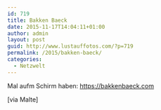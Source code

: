 ```yaml
---
id: 719
title: Bakken Baeck
date: 2015-11-17T14:04:11+01:00
author: admin
layout: post
guid: http://www.lustauffotos.com/?p=719
permalink: /2015/bakken-baeck/
categories:
  - Netzwelt
---
```

Mal aufm Schirm haben: <https://bakkenbaeck.com>

[via Malte]